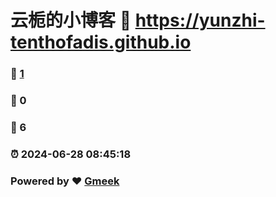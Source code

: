 # 云栀的小博客 :link: https://yunzhi-tenthofadis.github.io 
### :page_facing_up: [1](https://yunzhi-tenthofadis.github.io/tag.html) 
### :speech_balloon: 0 
### :hibiscus: 6 
### :alarm_clock: 2024-06-28 08:45:18 
### Powered by :heart: [Gmeek](https://github.com/Meekdai/Gmeek)
